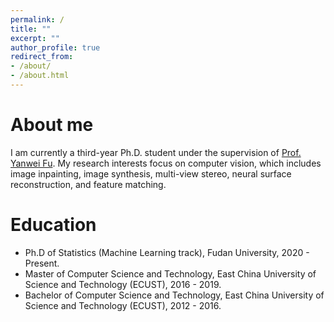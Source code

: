 ```yaml
---
permalink: /
title: ""
excerpt: ""
author_profile: true
redirect_from:
- /about/
- /about.html
---
```


About me
======
I am currently a third-year Ph.D. student under the supervision of [Prof. Yanwei Fu](https://yanweifu.github.io/).
My research interests focus on computer vision, which includes image inpainting, image synthesis, multi-view stereo, neural surface reconstruction, and feature matching.

Education
======
* Ph.D of Statistics (Machine Learning track), Fudan University, 2020 - Present.
* Master of Computer Science and Technology, East China University of Science and Technology (ECUST), 2016 - 2019.
* Bachelor of Computer Science and Technology, East China University of Science and Technology (ECUST), 2012 - 2016.